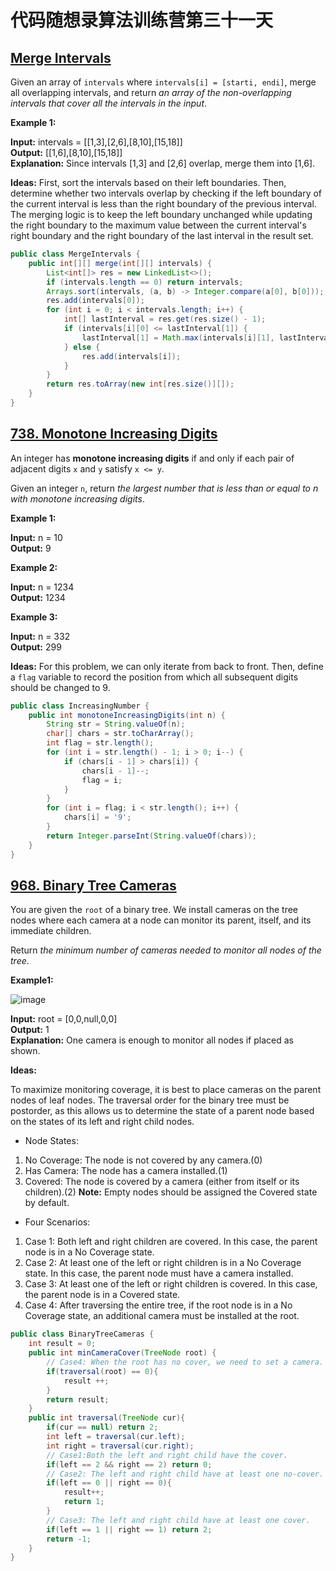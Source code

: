 # 代码随想录算法训练营第三十一天
## [Merge Intervals](https://leetcode.com/problems/merge-intervals/description/)

Given an array of `intervals` where `intervals[i] = [starti, endi]`, merge all overlapping intervals, and return *an array of the non-overlapping intervals that cover all the intervals in the input*.

**Example 1:**

**Input:** intervals = [[1,3],[2,6],[8,10],[15,18]] <br>
**Output:** [[1,6],[8,10],[15,18]] <br>
**Explanation:** Since intervals [1,3] and [2,6] overlap, merge them into [1,6].

**Ideas:**  First, sort the intervals based on their left boundaries. Then, determine whether two intervals overlap by checking if the left boundary of the current interval is less than the right boundary of the previous 
interval. The merging logic is to keep the left boundary unchanged while updating the right boundary to the maximum value between the current interval's right boundary and the right boundary of the last interval in the 
result set.

```Java
public class MergeIntervals {
    public int[][] merge(int[][] intervals) {
        List<int[]> res = new LinkedList<>();
        if (intervals.length == 0) return intervals;
        Arrays.sort(intervals, (a, b) -> Integer.compare(a[0], b[0]));
        res.add(intervals[0]);
        for (int i = 0; i < intervals.length; i++) {
            int[] lastInterval = res.get(res.size() - 1);
            if (intervals[i][0] <= lastInterval[1]) {
                lastInterval[1] = Math.max(intervals[i][1], lastInterval[1]);
            } else {
                res.add(intervals[i]);
            }
        }
        return res.toArray(new int[res.size()][]);
    }
}
```

## [738. Monotone Increasing Digits](https://leetcode.com/problems/monotone-increasing-digits/description/)

An integer has **monotone increasing digits** if and only if each pair of adjacent digits `x` and `y` satisfy `x <= y`.

Given an integer `n`, return *the largest number that is less than or equal to n with monotone increasing digits*.

**Example 1:**

**Input:** n = 10 <br>
**Output:** 9

**Example 2:**

**Input:** n = 1234<br>
**Output:** 1234 

**Example 3:**

**Input:** n = 332<br>
**Output:** 299

**Ideas:** For this problem, we can only iterate from back to front. Then, define a `flag` variable to record the position from which all subsequent digits should be changed to 9.

```Java
public class IncreasingNumber {
    public int monotoneIncreasingDigits(int n) {
        String str = String.valueOf(n);
        char[] chars = str.toCharArray();
        int flag = str.length();
        for (int i = str.length() - 1; i > 0; i--) {
            if (chars[i - 1] > chars[i]) {
                chars[i - 1]--;
                flag = i;
            }
        }
        for (int i = flag; i < str.length(); i++) {
            chars[i] = '9';
        }
        return Integer.parseInt(String.valueOf(chars));
    }
}
```

## [968. Binary Tree Cameras](https://leetcode.com/problems/binary-tree-cameras/description/)

You are given the `root` of a binary tree. We install cameras on the tree nodes where each camera at a node can monitor its parent, itself, and its immediate children.

Return *the minimum number of cameras needed to monitor all nodes of the tree*.

**Example1:**

![image](https://github.com/user-attachments/assets/f884be6f-b587-460a-9314-8d74a82a360e)

**Input:** root = [0,0,null,0,0] <br>
**Output:** 1 <br>
**Explanation:** One camera is enough to monitor all nodes if placed as shown.

**Ideas:**

To maximize monitoring coverage, it is best to place cameras on the parent nodes of leaf nodes. The traversal order for the binary tree must be postorder, as this allows us to determine the state of a parent node 
based on the states of its left and right child nodes.

* Node States:
1. No Coverage: The node is not covered by any camera.(0)
2. Has Camera: The node has a camera installed.(1)
3. Covered: The node is covered by a camera (either from itself or its children).(2)
**Note:** Empty nodes should be assigned the Covered state by default.
* Four Scenarios:
1. Case 1: Both left and right children are covered. In this case, the parent node is in a No Coverage state. 
2. Case 2: At least one of the left or right children is in a No Coverage state. In this case, the parent node must have a camera installed.
3. Case 3: At least one of the left or right children is covered. In this case, the parent node is in a Covered state.
4. Case 4: After traversing the entire tree, if the root node is in a No Coverage state, an additional camera must be installed at the root.

```Java
public class BinaryTreeCameras {
    int result = 0;
    public int minCameraCover(TreeNode root) {
        // Case4: When the root has no cover, we need to set a camera.
        if(traversal(root) == 0){
            result ++;
        }
        return result;
    }
    public int traversal(TreeNode cur){
        if(cur == null) return 2;
        int left = traversal(cur.left);
        int right = traversal(cur.right);
        // Case1:Both the left and right child have the cover.
        if(left == 2 && right == 2) return 0;
        // Case2: The left and right child have at least one no-cover.
        if(left == 0 || right == 0){
            result++;
            return 1;
        }
        // Case3: The left and right child have at least one cover.
        if(left == 1 || right == 1) return 2;
        return -1;
    }
}
```






















